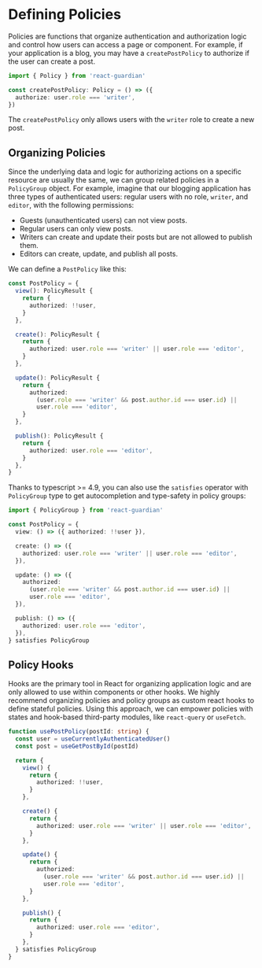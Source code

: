 # Defining Policies

Policies are functions that organize authentication and authorization logic and
control how users can access a page or component. For example, if your
application is a blog, you may have a `createPostPolicy` to authorize if the
user can create a post.

```ts
import { Policy } from 'react-guardian'

const createPostPolicy: Policy = () => ({
  authorize: user.role === 'writer',
})
```

The `createPostPolicy` only allows users with the `writer` role to create a new
post.

## Organizing Policies

Since the underlying data and logic for authorizing actions on a specific
resource are usually the same, we can group related policies in a `PolicyGroup`
object. For example, imagine that our blogging application has three types of
authenticated users: regular users with no role, `writer`, and `editor`, with
the following permissions:

- Guests (unauthenticated users) can not view posts.
- Regular users can only view posts.
- Writers can create and update their posts but are not allowed to publish them.
- Editors can create, update, and publish all posts.

We can define a `PostPolicy` like this:

```ts
const PostPolicy = {
  view(): PolicyResult {
    return {
      authorized: !!user,
    }
  },

  create(): PolicyResult {
    return {
      authorized: user.role === 'writer' || user.role === 'editor',
    }
  },

  update(): PolicyResult {
    return {
      authorized:
        (user.role === 'writer' && post.author.id === user.id) ||
        user.role === 'editor',
    }
  },

  publish(): PolicyResult {
    return {
      authorized: user.role === 'editor',
    }
  },
}
```

Thanks to typescript >= 4.9, you can also use the `satisfies` operator with
`PolicyGroup` type to get autocompletion and type-safety in policy groups:

```ts
import { PolicyGroup } from 'react-guardian'

const PostPolicy = {
  view: () => ({ authorized: !!user }),

  create: () => ({
    authorized: user.role === 'writer' || user.role === 'editor',
  }),

  update: () => ({
    authorized:
      (user.role === 'writer' && post.author.id === user.id) ||
      user.role === 'editor',
  }),

  publish: () => ({
    authorized: user.role === 'editor',
  }),
} satisfies PolicyGroup
```

## Policy Hooks

Hooks are the primary tool in React for organizing application logic and are
only allowed to use within components or other hooks. We highly recommend
organizing policies and policy groups as custom react hooks to define stateful
policies. Using this approach, we can empower policies with states and
hook-based third-party modules, like `react-query` or `useFetch`.

```ts
function usePostPolicy(postId: string) {
  const user = useCurrentlyAuthenticatedUser()
  const post = useGetPostById(postId)

  return {
    view() {
      return {
        authorized: !!user,
      }
    },

    create() {
      return {
        authorized: user.role === 'writer' || user.role === 'editor',
      }
    },

    update() {
      return {
        authorized:
          (user.role === 'writer' && post.author.id === user.id) ||
          user.role === 'editor',
      }
    },

    publish() {
      return {
        authorized: user.role === 'editor',
      }
    },
  } satisfies PolicyGroup
}
```
